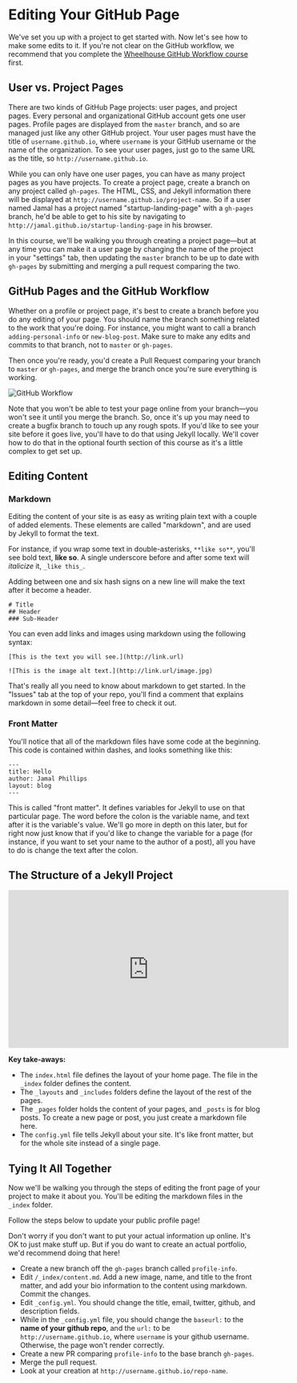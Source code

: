 # Editing Your GitHub Page

We've set you up with a project to get started with. Now let's see how to make some edits to it. If you're not clear on the GitHub workflow, we recommend that you complete the [Wheelhouse GitHub Workflow course](https://learn.wheelhouse.io/events/workflow) first. 

## User vs. Project Pages

There are two kinds of GitHub Page projects: user pages, and project pages. Every personal and organizational GitHub account gets one user pages. Profile pages are displayed from the `master` branch, and so are managed just like any other GitHub project. Your user pages must have the title of `username.github.io`, where `username` is your GitHub username or the name of the organization. To see your user pages, just go to the same URL as the title, so `http://username.github.io`.

While you can only have one user pages, you can have as many project pages as you have projects. To create a project page, create a branch on any project called `gh-pages`. The HTML, CSS, and Jekyll information there will be displayed at `http://username.github.io/project-name`. So if a user named Jamal has a project named "startup-landing-page" with a `gh-pages` branch, he'd be able to get to his site by navigating to `http://jamal.github.io/startup-landing-page` in his browser.

In this course, we'll be walking you through creating a project page—but at any time you can make it a user page by changing the name of the project in your "settings" tab, then updating the `master` branch to be up to date with `gh-pages` by submitting and merging a pull request comparing the two.

## GitHub Pages and the GitHub Workflow

Whether on a profile or project page, it's best to create a branch before you do any editing of your page. You should name the branch something related to the work that you're doing. For instance, you might want to call a branch `adding-personal-info` or `new-blog-post`. Make sure to make any edits and commits to that branch, not to `master` or `gh-pages`. 

Then once you're ready, you'd create a Pull Request comparing your branch to `master` or `gh-pages`, and merge the branch once you're sure everything is working.

![GitHub Workflow](https://raw.githubusercontent.com/wheelhouseio/curriculum-patchwork/master/images/github-flow.png)

Note that you won't be able to test your page online from your branch—you won't see it until you merge the branch. So, once it's up you may need to create a bugfix branch to touch up any rough spots. If you'd like to see your site before it goes live, you'll have to do that using Jekyll locally. We'll cover how to do that in the optional fourth section of this course as it's a little complex to get set up.

## Editing Content

### Markdown
Editing the content of your site is as easy as writing plain text with a couple of added elements. These elements are called "markdown", and are used by Jekyll to format the text. 

For instance, if you wrap some text in double-asterisks, `**like so**`, you'll see bold text, **like so**. A single underscore before and after some text will _italicize_ it, `_like this_`.

Adding between one and six hash signs on a new line will make the text after it become a header.

    # Title
    ## Header
    ### Sub-Header

You can even add links and images using markdown using the following syntax:

    [This is the text you will see.](http://link.url)

    ![This is the image alt text.](http://link.url/image.jpg)

That's really all you need to know about markdown to get started. In the "Issues" tab at the top of your repo, you'll find a comment that explains markdown in some detail—feel free to check it out.

### Front Matter

You'll notice that all of the markdown files have some code at the beginning. This code is contained within dashes, and looks something like this:

    ---
    title: Hello
    author: Jamal Phillips
    layout: blog
    ---

This is called "front matter". It defines variables for Jekyll to use on that particular page. The word before the colon is the variable name, and text after it is the variable's value. We'll go more in depth on this later, but for right now just know that if you'd like to change the variable for a page (for instance, if you want to set your name to the author of a post), all you have to do is change the text after the colon.

## The Structure of a Jekyll Project

<iframe width="560" height="315" src="https://www.youtube.com/embed/zclBSOh6yg8" frameborder="0" allowfullscreen></iframe>

**Key take-aways:** 

- The `index.html` file defines the layout of your home page. The file in the `_index` folder defines the content.
- The `_layouts` and `_includes` folders define the layout of the rest of the pages.
- The `_pages` folder holds the content of your pages, and `_posts` is for blog posts. To create a new page or post, you just create a markdown file here.
- The `config.yml` file tells Jekyll about your site. It's like front matter, but for the whole site instead of a single page.

## Tying It All Together

Now we'll be walking you through the steps of editing the front page of your project to make it about you. You'll be editing the markdown files in the `_index` folder. 

Follow the steps below to update your public profile page!

Don't worry if you don't want to put your actual information up online. It's OK to just make stuff up. But if you do want to create an actual portfolio, we'd recommend doing that here!

* Create a new branch off the `gh-pages` branch called `profile-info`.
* Edit `/_index/content.md`. Add a new image, name, and title to the front matter, and add your bio information to the content using markdown. Commit the changes.
* Edit `_config.yml`. You should change the title, email, twitter, github, and description fields. 
* While in the `_config.yml` file, you should change the `baseurl:` to the **name of your github repo**, and the `url:` to be `http://username.github.io`, where `username` is your github username. Otherwise, the page won't render correctly.
* Create a new PR comparing `profile-info` to the base branch `gh-pages`.
* Merge the pull request.
* Look at your creation at `http://username.github.io/repo-name`.